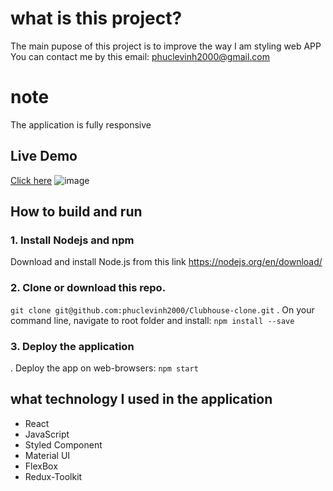 # what is this project?

The main pupose of this project is to improve the way I am styling web APP You can contact me by this email: phuclevinh2000@gmail.com

# note 
The application is fully responsive

## Live Demo 
[Click here](https://clubhouseclone-a8e16.web.app/home)
![image](![image](https://user-images.githubusercontent.com/47014132/135769401-d2fb4546-a056-4c7b-8acf-8e9cf9bacfe8.png))

## How to build and run

### 1. Install Nodejs and npm
Download and install Node.js from this link https://nodejs.org/en/download/

### 2. Clone or download this repo.
`git clone git@github.com:phuclevinh2000/Clubhouse-clone.git`
. On your command line, navigate to root folder and install: `npm install --save`

### 3. Deploy the application
. Deploy the app on web-browsers: `npm start`

## what technology I used in the application
- React
- JavaScript
- Styled Component
- Material UI
- FlexBox
- Redux-Toolkit



